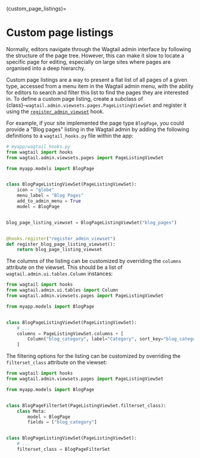 (custom_page_listings)=

# Custom page listings

Normally, editors navigate through the Wagtail admin interface by following the structure of the page tree. However, this can make it slow to locate a specific page for editing, especially on large sites where pages are organised into a deep hierarchy.

Custom page listings are a way to present a flat list of all pages of a given type, accessed from a menu item in the Wagtail admin menu, with the ability for editors to search and filter this list to find the pages they are interested in. To define a custom page listing, create a subclass of {class}`~wagtail.admin.viewsets.pages.PageListingViewSet` and register it using the [`register_admin_viewset`](register_admin_viewset) hook.

For example, if your site implemented the page type `BlogPage`, you could provide a "Blog pages" listing in the Wagtail admin by adding the following definitions to a `wagtail_hooks.py` file within the app:

```python
# myapp/wagtail_hooks.py
from wagtail import hooks
from wagtail.admin.viewsets.pages import PageListingViewSet

from myapp.models import BlogPage


class BlogPageListingViewSet(PageListingViewSet):
    icon = "globe"
    menu_label = "Blog Pages"
    add_to_admin_menu = True
    model = BlogPage


blog_page_listing_viewset = BlogPageListingViewSet("blog_pages")


@hooks.register("register_admin_viewset")
def register_blog_page_listing_viewset():
    return blog_page_listing_viewset
```

The columns of the listing can be customized by overriding the `columns` attribute on the viewset. This should be a list of `wagtail.admin.ui.tables.Column` instances:

```python
from wagtail import hooks
from wagtail.admin.ui.tables import Column
from wagtail.admin.viewsets.pages import PageListingViewSet

from myapp.models import BlogPage


class BlogPageListingViewSet(PageListingViewSet):
    # ...
    columns = PageListingViewSet.columns + [
        Column("blog_category", label="Category", sort_key="blog_category"),
    ]
```

The filtering options for the listing can be customized by overriding the `filterset_class` attribute on the viewset:

```python
from wagtail import hooks
from wagtail.admin.viewsets.pages import PageListingViewSet

from myapp.models import BlogPage


class BlogPageFilterSet(PageListingViewSet.filterset_class):
    class Meta:
        model = BlogPage
        fields = ["blog_category"]


class BlogPageListingViewSet(PageListingViewSet):
    # ...
    filterset_class = BlogPageFilterSet
```
